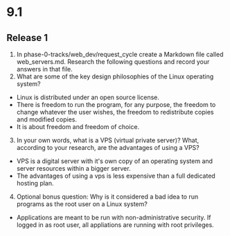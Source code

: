 # 9.1

## Release 1

1. In phase-0-tracks/web_dev/request_cycle create a Markdown file called web_servers.md. Research the following questions and record your answers in that file.
2. What are some of the key design philosophies of the Linux operating system?
- Linux is distributed under an open source license. 
- There is freedom to run the program, for any purpose, the freedom to change whatever the user wishes, the freedom to redistribute copies and modified copies. 
- It is about freedom and freedom of choice. 
3. In your own words, what is a VPS (virtual private server)? What, according to your research, are the advantages of using a VPS?
- VPS is a digital server with it's own copy of an operating system and server resources within a bigger server. 
- The advantages of using a vps is less expensive than a full dedicated hosting plan.
4. Optional bonus question: Why is it considered a bad idea to run programs as the root user on a Linux system?
- Applications are meant to be run with non-administrative security. If logged in as root user, all appliations are running with root privileges. 